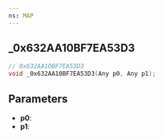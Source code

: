 ```yaml
---
ns: MAP
---
```

## _0x632AA10BF7EA53D3

```c
// 0x632AA10BF7EA53D3
void _0x632AA10BF7EA53D3(Any p0, Any p1);
```

## Parameters
* **p0**:
* **p1**:
